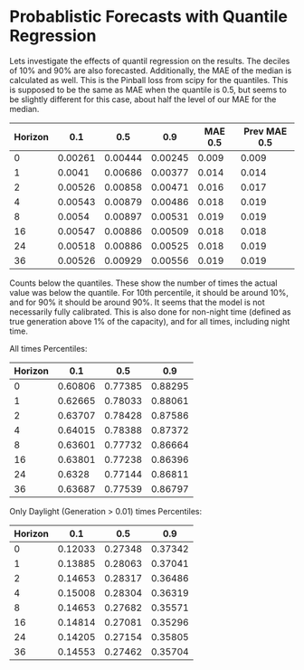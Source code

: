 # Probablistic Forecasts with Quantile Regression

Lets investigate the effects of quantil regression on the results. The deciles of 10% and 90% are also forecasted.
Additionally, the MAE of the median is calculated as well. This is the Pinball loss from scipy for the quantiles. 
This is supposed to be the same as MAE when the quantile is 0.5, but seems to be slightly different for this case, about half the level of 
our MAE for the median.

| Horizon | 0.1   | 0.5   | 0.9   | MAE 0.5 | Prev MAE 0.5 |
|---------|-------|-------|-------|---------|---------|
| 0       | 0.00261 | 0.00444 | 0.00245 | 0.009   | 0.009 |
| 1       | 0.0041 | 0.00686 | 0.00377 | 0.014   | 0.014 |
| 2       | 0.00526 | 0.00858 | 0.00471 | 0.016   | 0.017 |
| 4       | 0.00543 | 0.00879 | 0.00486 | 0.018   | 0.019 |
| 8       | 0.0054 | 0.00897 | 0.00531 | 0.019   | 0.019 |
| 16      | 0.00547 | 0.00886 | 0.00509 | 0.018   | 0.018 |
| 24      | 0.00518 | 0.00886 | 0.00525 | 0.018   | 0.019 |
| 36      | 0.00526 | 0.00929 | 0.00556 | 0.019   | 0.019 |

Counts below the quantiles. These show the number of times the actual value was below the quantile.
For 10th percentile, it should be around 10%, and for 90% it should be around 90%. It seems that the model
is not necessarily fully calibrated. This is also done for non-night time (defined as true generation above 1% of the capacity), and
for all times, including night time.

All times Percentiles:

| Horizon | 0.1   | 0.5      | 0.9      |
|---------|-------|----------|----------|
| 0       | 0.60806 | 0.77385  | 0.88295  |
| 1       | 0.62665 | 0.78033  | 0.88061  |
| 2       | 0.63707 | 0.78428  | 0.87586  |
| 4       | 0.64015 | 0.78388  | 0.87372  |
| 8       | 0.63601 | 0.77732  | 0.86664  |
| 16      | 0.63801 | 0.77238    | 0.86396  |
| 24      | 0.6328 | 0.77144    | 0.86811  |
| 36      | 0.63687 | 0.77539   | 0.86797  |

Only Daylight (Generation > 0.01) times Percentiles:

| Horizon | 0.1   | 0.5   | 0.9   |
|---------|-------|-------|-------|
| 0       | 0.12033 | 0.27348| 0.37342 |
| 1       | 0.13885| 0.28063 | 0.37041 |
| 2       | 0.14653 | 0.28317 | 0.36486 |
| 4       | 0.15008 | 0.28304 | 0.36319 |
| 8       | 0.14653 | 0.27682 | 0.35571 |
| 16      | 0.14814 | 0.27081 | 0.35296 |
| 24      | 0.14205 | 0.27154 | 0.35805 |
| 36      | 0.14553 | 0.27462 | 0.35704 |